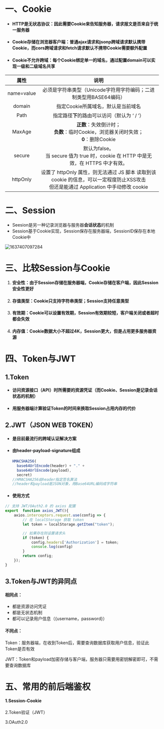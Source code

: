 # 一、Cookie

- #### HTTP是无状态协议：因此需要Cookie来告知服务器，请求报文是否来自于统一服务器

- #### Cookie存储在浏览器客户端：普通ajax请求和jsonp跨域请求默认携带Cookie，而cors跨域请求和fetch请求默认不携带Cookie需要额外配置

- #### Cookie不允许跨域：每个Cookie绑定单一的域名，通过配置domain可以实现一级和二级域名共享

|    属性    |                             说明                             |
| :--------: | :----------------------------------------------------------: |
| name=value | 必须是字符串类型（Unicode字符用字符编码；二进制类型用BASE64编码） |
|   domain   |              指定Cookie所属域名，默认是当前域名              |
|    Path    |         指定路径**下**的路由可以访问（默认为 ‘ / ’）         |
|   MaxAge   | **正数**：失效倒计时；<br/>**负数**：临时Cookie，浏览器关闭时失效；<br/>**0**：删除Cookie |
|   secure   | 默认为false。<br/>当 secure 值为 true 时，cookie 在 HTTP 中是无效，在 HTTPS 中才有效。 |
|  httpOnly  | 设置了 httpOnly 属性，则无法通过 JS 脚本 读取到该 cookie 的信息，可以一定程度防止XSS攻击<br/>但还是能通过 Application 中手动修改 cookie |

# 二、Session

- Seesion是另一种记录浏览器与服务器**会话状态**的机制
- Session基于Cookie实现，Session保存在服务器端，SessionID保存在本地Cookie中



![1637407097284](C:\Users\AllenYan\AppData\Roaming\Typora\typora-user-images\1637407097284.png)

# 三、比较Session与Cookie

1. #### 安全性：由于Session存储在服务器端，Cookie存储在客户端，因此Session安全性更好

2. #### 存值类型：Cookie只支持字符串类型；Session支持任意类型

3. #### 有效期：Cookie可以设置有效期，Session有效期较短，客户端关闭或者超时都会失效

4. #### 内存值：Cookie数据大小不超过4K，Session更大，但是占用更多服务器资源

   

# 四、Token与JWT

## 1.Token

- #### 访问资源接口（API）时所需要的资源凭证（而Cookie、Session是记录会话状态的机制）

- #### 用服务器端计算验证Token的时间来换取Session占用内存的代价

## 2.JWT（JSON WEB TOKEN）

- ####  是目前最流行的**跨域认证**解决方案 

- #### 由header-payload-signature组成

  ```javascript
  HMACSHA256(
    base64UrlEncode(header) + "." +
    base64UrlEncode(payload),
    secret)
  //HMACSHA256由header指定签名算法
  //header和payload是JSON对象，用Base64URL编码成字符串
  ```

- #### 使用方式

```javascript
// 支持 JWT/OAuth2.0 的 axios 配置
export  function axios_JWT(){
    axios.interceptors.request.use(config => {
        // 在 localStorage 获取 token
        let token = localStorage.getItem("token");

        // 如果存在则设置请求头
        if (token) {
            config.headers['Authorization'] = token;
            console.log(config)
        }
        return config;
    });
}
```

## 3.Token与JWT的异同点

#### 相同点：

- 都是资源访问凭证
- 都是无状态机制
- 都可以记录用户信息（{username，password}）

#### 不同点：

Token：服务器端，在收到Token后，需要查询数据库获取用户信息，验证此Token是否有效

JWT：Token和payload加密存储与客户端，服务器只需要用密钥解密即可，不需要查询数据库

# 五、常用的前后端鉴权

#### 1.Session-Cookie

2.Token验证（JWT）

3.OAuth2.0
